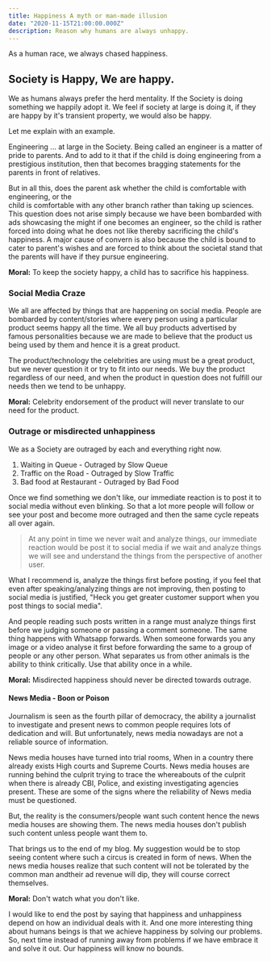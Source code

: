 ```yaml
---
title: Happiness A myth or man-made illusion
date: "2020-11-15T21:00:00.000Z"
description: Reason why humans are always unhappy.
---
```



As a human race, we always chased happiness.

## Society is Happy, We are happy.

We as humans always prefer the herd mentality. If the Society is doing something
we happily adopt it. We feel if society at large is doing it, if they are happy 
by it's transient property, we would also be happy.

Let me explain with an example.

Engineering ... at large in the Society.
Being called an engineer is a matter of pride to parents.
And to add to it that if the child is doing engineering from a prestigious institution, 
then that becomes bragging statements for the parents in front of relatives.

But in all this, does the parent ask whether the child is comfortable with engineering, or the  
child is comfortable with any other branch rather than taking up sciences. This question does not arise
simply because we have been bombarded with ads showcasing the might if one becomes an engineer, so
the child is rather forced into doing what he does not like thereby sacrificing the child's happiness.
A major cause of convern is also because the child is bound to cater to parent's wishes and 
are forced to think about the societal stand that the parents will have if they pursue engineering.

**Moral:** To keep the society happy, a child has to sacrifice his happiness.


### Social Media Craze

We all are affected by things that are happening on social media. People are bombarded 
by content/stories where every person using a particular product seems happy all the time. 
We all buy products advertised by famous personalities because we are made to believe
that the product us being used by them and hence it is a great product.

The product/technology the celebrities are using must be a great product, but we never
question it or try to fit into our needs. We buy the product regardless of our need, and
when the product in question does not fulfill our needs then we tend to be unhappy.

**Moral:** Celebrity endorsement of the product will never translate to our need for the product.

### Outrage or misdirected unhappiness

We as a Society are outraged by each and everything right now.

1.  Waiting in Queue - Outraged by Slow Queue
2.  Traffic on the Road - Outraged by Slow Traffic
3.  Bad food at Restaurant - Outraged by Bad Food

Once we find something we don't like, our immediate reaction is to post
it to social media without even blinking. So that a lot more people
will follow or see your post and become more outraged and then the same
cycle repeats all over again.

> At any point in time we never wait and analyze things, our immediate reaction
> would be post it to social media if we wait and analyze things we will see
> and understand the things from the perspective of another user. 

What I recommend is, analyze the things first before posting, if you feel
that even after speaking/analyzing things are not improving, then posting
to social media is justified, "Heck you get greater customer support when
you post things to social media".

And people reading such posts written in a range must analyze things first before 
we judging someone or passing a comment someone. The same thing happens with Whatsapp 
forwards. When someone forwards you any image or a video analyse it first before forwarding the same
to a group of people or any other person. What separates us from other animals
is the ability to think critically. Use that ability once in a while.

**Moral:** Misdirected happiness should never be directed towards outrage.

#### News Media - Boon or Poison

Journalism is seen as the fourth pillar of democracy, the ability a
journalist to investigate and present news to common people requires lots
of dedication and will. But unfortunately, news media nowadays are not a
reliable source of information.

News media houses have turned into trial rooms, When in a country there already
exists High courts and Supreme Courts. News media houses are running behind the culprit
trying to trace the whereabouts of the culprit when there is already CBI, Police, 
and existing investigating agencies present. These are some of the signs where
the reliability of News media must be questioned.

But, the reality is the consumers/people want such content hence the news media houses 
are showing them. The news media houses don't publish such content unless people want them to.

That brings us to the end of my blog. My suggestion would be to stop seeing 
content where such a circus is created in form of news. When the news media
houses realize that such content will not be tolerated by the common man andtheir 
ad revenue will dip, they will course correct themselves.

**Moral:** Don't watch what you don't like.

I would like to end the post by saying that happiness and unhappiness depend
on how an individual deals with it. And one more interesting thing about humans
beings is that we achieve happiness by solving our problems. So, next time instead 
of running away from problems if we have embrace it and solve it out. Our happiness will 
know no bounds.